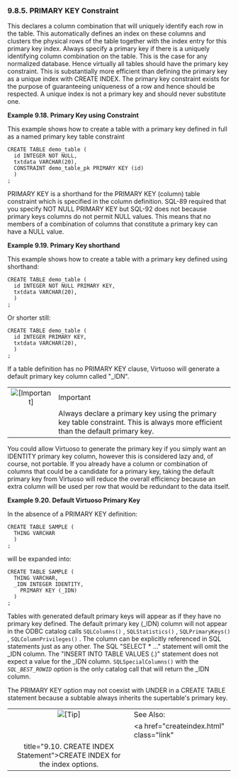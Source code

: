 <div>

<div>

<div>

<div>

### 9.8.5. PRIMARY KEY Constraint

</div>

</div>

</div>

This declares a column combination that will uniquely identify each row
in the table. This automatically defines an index on these columns and
clusters the physical rows of the table together with the index entry
for this primary key index. Always specify a primary key if there is a
uniquely identifying column combination on the table. This is the case
for any normalized database. Hence virtually all tables should have the
primary key constraint. This is substantially more efficient than
defining the primary key as a unique index with CREATE INDEX. The
primary key constraint exists for the purpose of guaranteeing uniqueness
of a row and hence should be respected. A unique index is not a primary
key and should never substitute one.

<div>

**Example 9.18. Primary Key using Constraint**

<div>

This example shows how to create a table with a primary key defined in
full as a named primary key table constraint

``` programlisting
CREATE TABLE demo_table (
  id INTEGER NOT NULL,
  txtdata VARCHAR(20),
  CONSTRAINT demo_table_pk PRIMARY KEY (id)
  )
;
```

</div>

</div>

  

PRIMARY KEY is a shorthand for the PRIMARY KEY (column) table constraint
which is specified in the column definition. SQL-89 required that you
specify NOT NULL PRIMARY KEY but SQL-92 does not because primary keys
columns do not permit NULL values. This means that no members of a
combination of columns that constitute a primary key can have a NULL
value.

<div>

**Example 9.19. Primary Key shorthand**

<div>

This example shows how to create a table with a primary key defined
using shorthand:

``` programlisting
CREATE TABLE demo_table (
  id INTEGER NOT NULL PRIMARY KEY,
  txtdata VARCHAR(20),
  )
;
```

Or shorter still:

``` programlisting
CREATE TABLE demo_table (
  id INTEGER PRIMARY KEY,
  txtdata VARCHAR(20),
  )
;
```

</div>

</div>

  

If a table definition has no PRIMARY KEY clause, Virtuoso will generate
a default primary key column called "\_IDN".

<div>

|                                        |                                                                                                                                  |
|:--------------------------------------:|:---------------------------------------------------------------------------------------------------------------------------------|
| ![\[Important\]](images/important.png) | Important                                                                                                                        |
|                                        | Always declare a primary key using the primary key table constraint. This is always more efficient than the default primary key. |

</div>

You could allow Virtuoso to generate the primary key if you simply want
an IDENTITY primary key column, however this is considered lazy and, of
course, not portable. If you already have a column or combination of
columns that could be a candidate for a primary key, taking the default
primary key from Virtuoso will reduce the overall efficiency because an
extra column will be used per row that would be redundant to the data
itself.

<div>

**Example 9.20. Default Virtuoso Primary Key**

<div>

In the absence of a PRIMARY KEY definition:

``` programlisting
CREATE TABLE SAMPLE (
  THING VARCHAR
  )
;
```

will be expanded into:

``` programlisting
CREATE TABLE SAMPLE (
  THING VARCHAR,
  _IDN INTEGER IDENTITY,
    PRIMARY KEY (_IDN)
  )
;
```

</div>

</div>

  

Tables with generated default primary keys will appear as if they have
no primary key defined. The default primary key (\_IDN) column will not
appear in the ODBC catalog calls `SQLColumns()` , `SQLStatistics()` ,
`SQLPrimaryKeys()` , `SQLColumnPrivileges()` . The column can be
explicitly referenced in SQL statements just as any other. The SQL
"SELECT \* ..." statement will omit the \_IDN column. The "INSERT INTO
TABLE VALUES (.)" statement does not expect a value for the \_IDN
column. `SQLSpecialColumns()` with the *`SQL_BEST_ROWID`* option is the
only catalog call that will return the \_IDN column.

The PRIMARY KEY option may not coexist with UNDER in a CREATE TABLE
statement because a subtable always inherits the supertable's primary
key.

<div>

|                            |                                                                              |
|:--------------------------:|:-----------------------------------------------------------------------------|
| ![\[Tip\]](images/tip.png) | See Also:                                                                    |
|                            | <a href="createindex.html" class="link"                                      
                              title="9.10. CREATE INDEX Statement">CREATE INDEX</a> for the index options.  |

</div>

</div>
